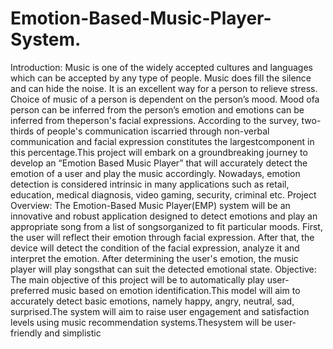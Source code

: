# Emotion-Based-Music-Player-System.
Introduction: Music is one of the widely accepted cultures and languages which can be accepted by any type of people. Music does fill the silence and can hide the noise. It is an excellent way for a person to relieve stress. Choice of music of a person is dependent on the person’s mood. Mood ofa person can be inferred from the person’s emotion and emotions can be inferred from theperson's facial expressions. According to the survey, two-thirds of people's communication iscarried through non-verbal communication and facial expression constitutes the largestcomponent in this percentage.This project will embark on a groundbreaking journey to develop an “Emotion Based Music Player” that will accurately detect the emotion of a user and play the music accordingly. Nowadays, emotion detection is considered intrinsic in many applications such as retail, education, medical diagnosis, video gaming, security, criminal etc.
Project Overview: The Emotion-Based Music Player(EMP) system will be an innovative and robust application designed to detect emotions and play an appropriate song from a list of songsorganized to fit particular moods. First, the user will reflect their emotion through facial expression. After that, the device will detect the condition of the facial expression, analyze it and interpret the emotion. After determining the user's emotion, the music player will play songsthat can suit the detected emotional state.
 Objective: The main objective of this project will be to automatically play user-preferred music based on emotion identification.This model will aim to accurately detect basic emotions, namely happy, angry, neutral, sad, surprised.The system will aim to raise user engagement and satisfaction levels using music recommendation systems.Thesystem will be user-friendly and simplistic
